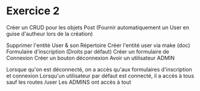 # Exercice 2

Créer un CRUD pour les objets Post
(Fournir automatiquement un User en guise d'autheur lors de la création)

Supprimer l'entité User & son Répertoire
Créer l'entité user via make (doc) 
Formulaire d'inscription (Droits par défaut)
Créer un formulaire de Connexion
Créer un bouton déconnexion
Avoir un utilisateur ADMIN

Lorsque qu'on est déconnecté, on a accès qu'aux formulaires d'inscription et connexion
Lorsqu'un utilisateur par défaut est connecté, il a accès à tous sauf les routes /user
Les ADMINS ont accès à tout